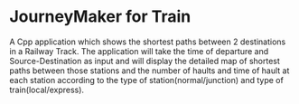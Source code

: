 # JourneyMaker for Train
A Cpp application which shows the shortest paths between 2 destinations in a Railway Track.
The application will take the time of departure and Source-Destination as input and will display the detailed map of shortest paths between those stations and the number of haults and time of hault at each station according to the type of station(normal/junction) and type of train(local/express).
